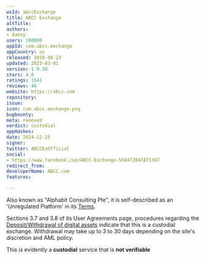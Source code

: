 ```yaml
---
wsId: abccExchange
title: ABCC Exchange
altTitle: 
authors:
- danny
users: 100000
appId: com.abcc.exchange
appCountry: us
released: 2018-08-23
updated: 2023-03-01
version: 1.9.30
stars: 4.8
ratings: 1541
reviews: 46
website: https://abcc.com
repository: 
issue: 
icon: com.abcc.exchange.png
bugbounty: 
meta: removed
verdict: custodial
appHashes: 
date: 2024-12-15
signer: 
twitter: ABCCExOfficial
social:
- https://www.facebook.com/ABCC-Exchange-558472047871367
redirect_from: 
developerName: ABCC.com
features: 

---
```


Also known as "Alphabit Consulting Pte", it is self-described as an 'Unregulated Platform' in its [Terms](https://abcc.com/en/documents/terms). 

Sections 3.7 and 3.8 of its User Agreements page, procedures regarding the [Deposit/Withdrawal of digital assets](https://abcc.com/en/documents/agreement) indicate that this is a custodial exchange. Withdrawal may take up to 3 to 30 days depending on the site's discretion and AML policy.

This is evidently a **custodial** service that is **not verifiable**

